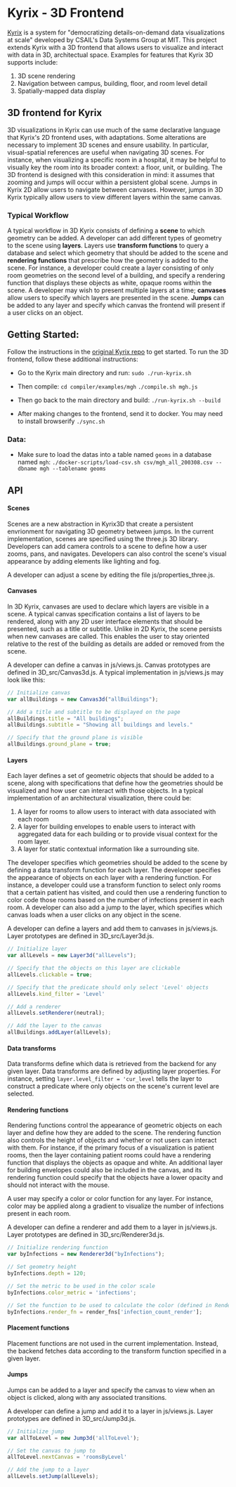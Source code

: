 # Kyrix - 3D Frontend

[Kyrix](https://github.com/tracyhenry/Kyrix) is a system for "democratizing details-on-demand data visualizations at scale" developed by CSAIL's Data Systems Group at MIT. This project extends Kyrix with a 3D frontend that allows users to visualize and interact with data in 3D, architectual space. Examples for features that Kyrix 3D supports include:

1. 3D scene rendering
2. Navigation between campus, building, floor, and room level detail
3. Spatially-mapped data display

## 3D frontend for Kyrix
3D visualizations in Kyrix can use much of the same declarative language that Kyrix's 2D frontend uses, with adaptations. Some alterations are necessary to implement 3D scenes and ensure usability. In particular, visual-spatial references are useful when navigating 3D scenes. For instance, when visualizing a specific room in a hospital, it may be helpful to visually key the room into its broader context: a floor, unit, or building. The 3D frontend is designed with this consideration in mind: it assumes that zooming and jumps will occur within a persistent global scene. Jumps in Kyrix 2D allow users to navigate between canvases. However, jumps in 3D Kyrix typically allow users to view different layers within the same canvas.

### Typical Workflow
A typical workflow in 3D Kyrix consists of defining a **scene** to which geometry can be added. A developer can add different types of geometry to the scene using **layers**. Layers use **transform functions** to query a database and select which geometry that should be added to the scene and **rendering functions** that prescribe how the geometry is added to the scene. For instance, a developer could create a layer consisting of only room geometries on the second level of a building, and specify a rendering function that displays these objects as white, opaque rooms within the scene. A developer may wish to present multiple layers at a time; **canvases** allow users to specify which layers are presented in the scene. **Jumps** can be added to any layer and specify which canvas the frontend will present if a user clicks on an object.

## Getting Started:

Follow the instructions in the [original Kyrix repo](https://github.com/tracyhenry/Kyrix) to get started. To run the 3D frontend, follow these additional instructions:

- Go to the Kyrix main directory and run:
```sudo ./run-kyrix.sh```

- Then compile:
```cd compiler/examples/mgh```
```./compile.sh mgh.js```

- Then go back to the main directory and build:
```./run-kyrix.sh --build```

- After making changes to the frontend, send it to docker. You may need to install browserify
```./sync.sh```

### Data:
- Make sure to load the datas into a table named ```geoms``` in a database named ```mgh```:
```./docker-scripts/load-csv.sh csv/mgh_all_200308.csv --dbname mgh --tablename geoms```

## API

#### Scenes
Scenes are a new abstraction in Kyrix3D that create a persistent envrionment for navigating 3D geometry between jumps. In the current implementation, scenes are specified using the three.js 3D library. Developers can add camera controls to a scene to define how a user zooms, pans, and navigates. Developers can also control the scene's visual appearance by adding elements like lighting and fog. 

A developer can adjust a scene by editing the file js/properties_three.js.

#### Canvases
In 3D Kyrix, canvases are used to declare which layers are visible in a scene. A typical canvas specification contains a list of layers to be rendered, along with any 2D user interface elements that should be presented, such as a title or subtitle. Unlike in 2D Kyrix, the scene persists when new canvases are called. This enables the user to stay oriented relative to the rest of the building as details are added or removed from the scene.

A developer can define a canvas in js/views.js. Canvas prototypes are defined in 3D_src/Canvas3d.js. A typical implementation in js/views.js may look like this:

```javascript
// Initialize canvas
var allBuildings = new Canvas3d("allBuildings");

// Add a title and subtitle to be displayed on the page
allBuildings.title = "All buildings"; 
allBuildings.subtitle = "Showing all buildings and levels."

// Specify that the ground plane is visible
allBuildings.ground_plane = true; 
```

#### Layers
Each layer defines a set of geometric objects that should be added to a scene, along with specifications that define how the geometries should be visualized and how user can interact with those objects. In a typical implementation of an architectural visualization, there could be:

1. A layer for rooms to allow users to interact with data associated with each room
2. A layer for building envelopes to enable users to interact with aggregated data for each building or to provide visual context for the room layer.
3. A layer for static contextual information like a surrounding site. 

The developer specifies which geometries should be added to the scene by defining a data transform function for each layer. The developer specifies the appearance of objects on each layer with a rendering function. For instance, a developer could use a transform function to select only rooms that a certain patient has visited, and could then use a rendering function to color code those rooms based on the number of infections present in each room. A developer can also add a jump to the layer, which specifies which canvas loads when a user clicks on any object in the scene.

A developer can define a layers and add them to canvases in js/views.js. Layer prototypes are defined in 3D_src/Layer3d.js.

```javascript
// Initialize layer
var allLevels = new Layer3d("allLevels");

// Specify that the objects on this layer are clickable
allLevels.clickable = true;

// Specify that the predicate should only select 'Level' objects
allLevels.kind_filter = 'Level'

// Add a renderer
allLevels.setRenderer(neutral);

// Add the layer to the canvas
allBuildings.addLayer(allLevels);
``` 

#### Data transforms
Data transforms define which data is retrieved from the backend for any given layer. Data transforms are defined by adjusting layer properties. For instance, setting `layer.level_filter = 'cur_level` tells the layer to construct a predicate where only objects on the scene's current level are selected. 

#### Rendering functions
Rendering functions control the appearance of geometric objects on each layer and define how they are added to the scene. The rendering function also controls the height of objects and whether or not users can interact with them. For instance, if the primary focus of a visualization is patient rooms, then the layer containing patient rooms could have a rendering function that displays the objects as opaque and white. An additional layer for building envelopes could also be included in the canvas, and its rendering function could specify that the objects have a lower opacity and should not interact with the mouse.

A user may specify a color or color function for any layer. For instance, color may be applied along a gradient to visualize the number of infections present in each room.

A developer can define a renderer and add them to a layer in js/views.js. Layer prototypes are defined in 3D_src/Renderer3d.js.

```javascript
// Initialize rendering function
var byInfections = new Renderer3d("byInfections");

// Set geometry height
byInfections.depth = 120;

// Set the metric to be used in the color scale
byInfections.color_metric = 'infections';

// Set the function to be used to calculate the color (defined in Renderer3d.js)
byInfections.render_fn = render_fns['infection_count_render'];
```

#### Placement functions
Placement functions are not used in the current implementation. Instead, the backend fetches data according to the transform function specified in a given layer.

#### Jumps
Jumps can be added to a layer and specify the canvas to view when an object is clicked, along with any associated transitions.

A developer can define a jump and add it to a layer in js/views.js. Layer prototypes are defined in 3D_src/Jump3d.js.

```javascript
// Initialize jump
var allToLevel = new Jump3d('allToLevel');

// Set the canvas to jump to
allToLevel.nextCanvas = 'roomsByLevel'

// Add the jump to a layer
allLevels.setJump(allLevels);
```

